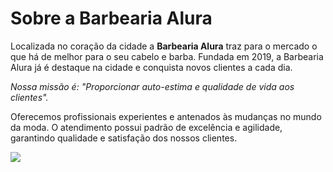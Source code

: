 <H1> Sobre a Barbearia Alura </H1>

<P>Localizada no coração da cidade a <STRONG>Barbearia Alura</STRONG> traz para o mercado o que há de melhor para o seu cabelo e barba.
Fundada em 2019, a Barbearia Alura já é destaque na cidade e conquista novos clientes a cada dia.<P>
<P><EM>Nossa missão é: "Proporcionar auto-estima e qualidade de vida aos clientes". </EM></P>
<P>Oferecemos profissionais experientes e antenados às mudanças no mundo da moda. 
O atendimento possui padrão de excelência e agilidade, garantindo qualidade e satisfação dos nossos clientes.</P>

![](https://classic.exame.com/wp-content/uploads/2020/05/whatsapp-image-2020-05-12-at-10.47.30.jpg?quality=70&strip=info&w=1024)


